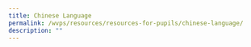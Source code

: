 ```yaml
---
title: Chinese Language
permalink: /wvps/resources/resources-for-pupils/chinese-language/
description: ""
---
```

